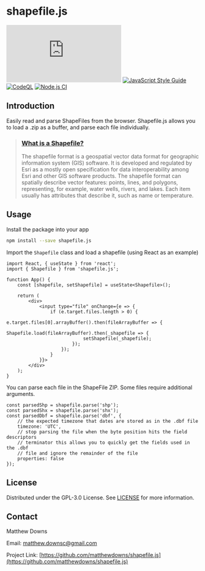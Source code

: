 # shapefile.js

[![Libraries.io dependency status for latest release](https://img.shields.io/librariesio/release/npm/shapefile.js)](https://img.shields.io/librariesio/release/npm/shapefile.js)
[![JavaScript Style Guide](https://img.shields.io/badge/code_style-semistandard-brightgreen.svg)](https://standardjs.com)
[![CodeQL](https://github.com/matthewdowns/shapefile.js/actions/workflows/codeql-analysis.yml/badge.svg)](https://github.com/matthewdowns/shapefile.js/actions/workflows/codeql-analysis.yml)
[![Node.js CI](https://github.com/matthewdowns/shapefile.js/actions/workflows/node.js.yml/badge.svg)](https://github.com/matthewdowns/shapefile.js/actions/workflows/node.js.yml)




## Introduction

Easily read and parse ShapeFiles from the browser. Shapefile.js allows you to load a .zip as a buffer,
and parse each file individually.

> ### [What is a Shapefile?](https://en.wikipedia.org/wiki/Shapefile)
>
> The shapefile format is a geospatial vector data format for geographic information system (GIS) software.
> It is developed and regulated by Esri as a mostly open specification for data interoperability among Esri
> and other GIS software products. The shapefile format can spatially describe vector features: points,
> lines, and polygons, representing, for example, water wells, rivers, and lakes. Each item usually has
> attributes that describe it, such as name or temperature.




## Usage

Install the package into your app
```bash
npm install --save shapefile.js
```

Import the `Shapefile` class and load a shapefile (using React as an example)
```tsx
import React, { useState } from 'react';
import { Shapefile } from 'shapefile.js';

function App() {
    const [shapefile, setShapefile] = useState<Shapefile>();
    
    return (
        <div>
            <input type="file" onChange={e => {
                if (e.target.files.length > 0) {
                    e.target.files[0].arrayBuffer().then(fileArrayBuffer => {
                        Shapefile.load(fileArrayBuffer).then(_shapefile => {
                            setShapefile(_shapefile);
                        });
                    });
                }
            }}>
        </div>
    );
}
```

You can parse each file in the ShapeFile ZIP. Some files require additional arguments.
```tsx
const parsedShp = shapefile.parse('shp');
const parsedShx = shapefile.parse('shx');
const parsedDbf = shapefile.parse('dbf', {
    // the expected timezone that dates are stored as in the .dbf file
    timezone: 'UTC',
    // stop parsing the file when the byte position hits the field descriptors
    // terminator this allows you to quickly get the fields used in the .dbf
    // file and ignore the remainder of the file
    properties: false
});
```




## License

Distributed under the GPL-3.0 License. See [LICENSE](https://github.com/matthewdowns/shapefile.js/tree/main/LICENSE) for more information.




## Contact

Matthew Downs

Email: [matthew.downsc@gmail.com](mailto:matthew.downsc@gmail.com)

Project Link: [https://github.com/matthewdowns/shapefile.js](https://github.com/matthewdowns/shapefile.js)
